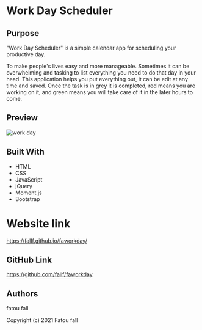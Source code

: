 #  Work Day Scheduler

## Purpose 
"Work Day Scheduler" is a simple calendar app for scheduling your productive day.

To make people's lives easy and more manageable. Sometimes it can be overwhelming and tasking to list everything you need to do that day in your head. This application helps you put everything out, it can be edit at any time and saved. Once the task is in grey it is completed, red means you are working on it, and green means you will take care of it in the later hours to come. 

## Preview

![work day ](https://user-images.githubusercontent.com/87919117/133006988-2862ac65-dd66-4840-a62b-f29362cc8719.png)


## Built With

  * HTML
  * CSS
  * JavaScript
  * jQuery
  * Moment.js
  * Bootstrap

# Website link 
https://fallf.github.io/faworkday/

## GitHub Link

https://github.com/fallf/faworkday

## Authors
fatou fall



Copyright (c) 2021 Fatou fall

